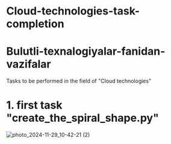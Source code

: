 # Cloud-technologies-task-completion
# Bulutli-texnalogiyalar-fanidan-vazifalar
Tasks to be performed in the field of "Cloud technologies"

# 1. first task "create_the_spiral_shape.py"
![photo_2024-11-29_10-42-21 (2)](https://github.com/user-attachments/assets/21614747-427d-4949-a1aa-811850fe86b4)
